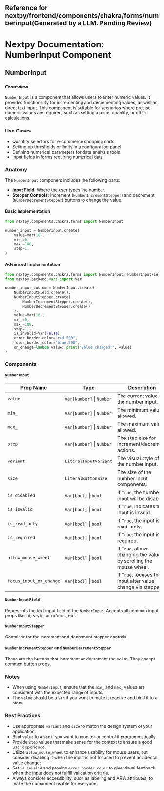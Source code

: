 ##  Reference for nextpy/frontend/components/chakra/forms/numberinput(Generated by a LLM. Pending Review)

# Nextpy Documentation: NumberInput Component

## NumberInput

### Overview

`NumberInput` is a component that allows users to enter numeric values. It provides functionality for incrementing and decrementing values, as well as direct text input. This component is suitable for scenarios where precise numeric values are required, such as setting a price, quantity, or other calculations.

### Use Cases

- Quantity selectors for e-commerce shopping carts
- Setting up thresholds or limits in a configuration panel
- Defining numerical parameters for data analysis tools
- Input fields in forms requiring numerical data

### Anatomy

The `NumberInput` component includes the following parts:

- **Input Field**: Where the user types the number.
- **Stepper Controls**: Increment (`NumberIncrementStepper`) and decrement (`NumberDecrementStepper`) buttons to change the value.

#### Basic Implementation

```python
from nextpy.components.chakra.forms import NumberInput

number_input = NumberInput.create(
    value=Var(10),
    min_=0,
    max_=100,
    step=1,
)

```

#### Advanced Implementation

```python
from nextpy.components.chakra.forms import NumberInput, NumberInputField, NumberInputStepper, NumberIncrementStepper, NumberDecrementStepper
from nextpy.backend.vars import Var

number_input_custom = NumberInput.create(
    NumberInputField.create(),
    NumberInputStepper.create(
        NumberIncrementStepper.create(),
        NumberDecrementStepper.create()
    ),
    value=Var(10),
    min_=0,
    max_=100,
    step=1,
    is_invalid=Var(False),
    error_border_color="red.500",
    focus_border_color="blue.500",
    on_change=lambda value: print("Value changed:", value)
)
```

### Components

#### `NumberInput`

| Prop Name               | Type                      | Description |
|-------------------------|---------------------------|-------------|
| `value`                 | `Var[Number]` \| `Number` | The current value of the number input. |
| `min_`                  | `Var[Number]` \| `Number` | The minimum value allowed. |
| `max_`                  | `Var[Number]` \| `Number` | The maximum value allowed. |
| `step`                  | `Var[Number]` \| `Number` | The step size for increment/decrement actions. |
| `variant`               | `LiteralInputVariant`     | The visual style of the number input. |
| `size`                  | `LiteralButtonSize`       | The size of the number input components. |
| `is_disabled`           | `Var[bool]` \| `bool`     | If `True`, the number input will be disabled. |
| `is_invalid`            | `Var[bool]` \| `bool`     | If `True`, indicates the input is invalid. |
| `is_read_only`          | `Var[bool]` \| `bool`     | If `True`, the input is read-only. |
| `is_required`           | `Var[bool]` \| `bool`     | If `True`, the input is required. |
| `allow_mouse_wheel`     | `Var[bool]` \| `bool`     | If `True`, allows changing the value by scrolling the mouse wheel. |
| `focus_input_on_change` | `Var[bool]` \| `bool`     | If `True`, focuses the input after value change via stepper. |

#### `NumberInputField`

Represents the text input field of the `NumberInput`. Accepts all common input props like `id`, `style`, `autofocus`, etc.

#### `NumberInputStepper`

Container for the increment and decrement stepper controls.

#### `NumberIncrementStepper` and `NumberDecrementStepper`

These are the buttons that increment or decrement the value. They accept common button props.

### Notes

- When using `NumberInput`, ensure that the `min_` and `max_` values are consistent with the expected range of inputs.
- The `value` should be a `Var` if you want to make it reactive and bind it to a state.

### Best Practices

- Use appropriate `variant` and `size` to match the design system of your application.
- Bind `value` to a `Var` if you want to monitor or control it programmatically.
- Provide `step` values that make sense for the context to ensure a good user experience.
- Utilize `allow_mouse_wheel` to enhance usability for mouse users, but consider disabling it when the input is not focused to prevent accidental value changes.
- Set `is_invalid` and provide `error_border_color` to give visual feedback when the input does not fulfill validation criteria.
- Always consider accessibility, such as labeling and ARIA attributes, to make the component usable for everyone.